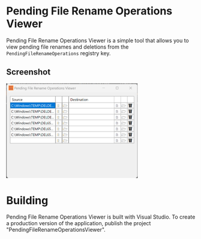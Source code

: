 # Pending File Rename Operations Viewer

Pending File Rename Operations Viewer is a simple tool that allows you to view pending file renames and deletions from the `PendingFileRenameOperations` registry key.

## Screenshot

[<img src="media/screenshot.png" alt="Screenshot of Pending File Rename Operations Viewer showing a data grid with a source column, a destination column, and buttons to open a file or folder for each. Each row also has a delete button. There is a blank row present at the bottom to add a new entry to the grid." width="350">](media/screenshot.png)

# Building

Pending File Rename Operations Viewer is built with Visual Studio. 
To create a production version of the application, publish the project "PendingFileRenameOperationsViewer".